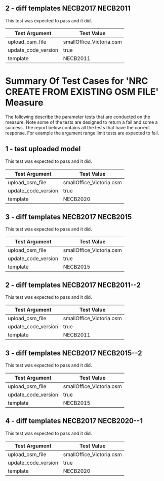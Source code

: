 ## 2 - diff templates NECB2017 NECB2011
 
This test was expected to pass and it did.
 
| Test Argument | Test Value |
| ------------- | ---------- |
| upload_osm_file |smallOffice_Victoria.osm |
| update_code_version |true |
| template |NECB2011 |
 
# Summary Of Test Cases for 'NRC CREATE FROM EXISTING OSM FILE' Measure
 
The following describe the parameter tests that are conducted on the measure. Note some of the 
tests are designed to return a fail and some a success. The report below contains all the tests that 
have the correct response. For example the argument range limit tests are expected to fail. 
 
## 1 - test uploaded model
 
This test was expected to pass and it did.
 
| Test Argument | Test Value |
| ------------- | ---------- |
| upload_osm_file |smallOffice_Victoria.osm |
| update_code_version |true |
| template |NECB2020 |
 
## 3 - diff templates NECB2017 NECB2015
 
This test was expected to pass and it did.
 
| Test Argument | Test Value |
| ------------- | ---------- |
| upload_osm_file |smallOffice_Victoria.osm |
| update_code_version |true |
| template |NECB2015 |
 
## 2 - diff templates NECB2017 NECB2011--2
 
This test was expected to pass and it did.
 
| Test Argument | Test Value |
| ------------- | ---------- |
| upload_osm_file |smallOffice_Victoria.osm |
| update_code_version |true |
| template |NECB2011 |
 
## 3 - diff templates NECB2017 NECB2015--2
 
This test was expected to pass and it did.
 
| Test Argument | Test Value |
| ------------- | ---------- |
| upload_osm_file |smallOffice_Victoria.osm |
| update_code_version |true |
| template |NECB2015 |
 
## 4 - diff templates NECB2017 NECB2020--1
 
This test was expected to pass and it did.
 
| Test Argument | Test Value |
| ------------- | ---------- |
| upload_osm_file |smallOffice_Victoria.osm |
| update_code_version |true |
| template |NECB2020 |
 
